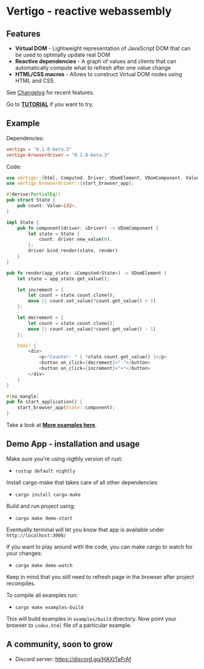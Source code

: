 Vertigo - reactive webassembly
===================

Features
--------------

* **Virtual DOM** - Lightweight representation of JavaScript DOM that can be used to optimally update real DOM
* **Reactive dependencies** - A graph of values and clients that can automatically compute what to refresh after one value change
* **HTML/CSS macros** - Allows to construct Virtual DOM nodes using HTML and CSS

See [Changelog](/CHANGES.md) for recent features.

Go to **[TUTORIAL](/tutorial.md)** if you want to try.

Example
--------------

Dependencies:

```toml
vertigo = "0.1.0-beta.3"
vertigo-browserdriver = "0.1.0-beta.3"
```

Code:

```rust
use vertigo::{html, Computed, Driver, VDomElement, VDomComponent, Value};
use vertigo_browserdriver::{start_browser_app};

#[derive(PartialEq)]
pub struct State {
    pub count: Value<i32>,
}

impl State {
    pub fn component(driver: &Driver) -> VDomComponent {
        let state = State {
            count: driver.new_value(0),
        };
        driver.bind_render(state, render)
    }
}

pub fn render(app_state: &Computed<State>) -> VDomElement {
    let state = app_state.get_value();

    let increment = {
        let count = state.count.clone();
        move || count.set_value(*count.get_value() + 1)
    };

    let decrement = {
        let count = state.count.clone();
        move || count.set_value(*count.get_value() - 1)
    };

    html! {
        <div>
            <p>"Counter: " { *state.count.get_value() }</p>
            <button on_click={decrement}>"-"</button>
            <button on_click={increment}>"+"</button>
        </div>
    }
}

#[no_mangle]
pub fn start_application() {
    start_browser_app(State::component);
}
```

Take a look at **[More examples here](/examples)**.

Demo App - installation and usage
--------------

Make sure you're using nigthly version of rust:

* `rustup default nightly`

Install cargo-make that takes care of all other dependencies:

* `cargo install cargo-make`

Build and run project using:

* `cargo make demo-start`

Eventually terminal will let you know that app is available under `http://localhost:3000/`

If you want to play around with the code, you can make cargo to watch for your changes:

* `cargo make demo-watch`

Keep in mind that you still need to refresh page in the browser after project recompiles.

To compile all examples run:

* `cargo make examples-build`

This will build examples in `examples/build` directory. Now point your browser to `index.html` file of a particular example.

A community, soon to grow
--------------

* Discord server: <https://discord.gg/HAXtTeFrAf>
